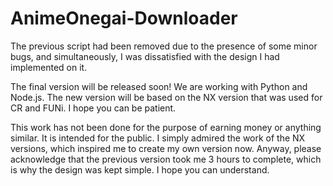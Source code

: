 # AnimeOnegai-Downloader

The previous script had been removed due to the presence of some minor bugs, and simultaneously, I was dissatisfied with the design I had implemented on it.

The final version will be released soon!
We are working with Python and Node.js.
The new version will be based on the NX version that was used for CR and FUNi.
I hope you can be patient.

This work has not been done for the purpose of earning money or anything similar. It is intended for the public. I simply admired the work of the NX versions, which inspired me to create my own version now. Anyway, please acknowledge that the previous version took me 3 hours to complete, which is why the design was kept simple. I hope you can understand.
